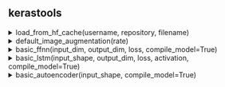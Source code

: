 ## kerastools

<details>
<summary>load_from_hf_cache(username, repository, filename)</summary>

This loads a model using tf.keras.models.load_model() from tensorflowtools's cache. Use with the hftools submodule to download a model to the cache.

##### Example

```py
import tensorflowtools
tensorflowtools.hftools.download_model_from_huggingface("sharktide", "recyclebot0", "sharktide/recyclebot0")
model = tensorflowtools.kerastools.load_from_hf_cache("sharktide", "recyclebot0", "tf_model.h5")
model.summary
```

</details>

<details>
<summary>default_image_augmentation(rate)</summary>

This returns a sequential model of some basic image augmentation. The rate float is the amount of augmentation that should be applied. An average rate is 0.2.

##### Example

```py
import tensorflowtools

model = tf.keras.Sequential([
    tensorflowtools.kerastools.default_image_augmentation(0.2),
    #rest of your layers here
])
```

</details>

<details>
<summary>basic_ffnn(input_dim, output_dim, loss, compile_model=True)</summary>

This returns a very basic fully connected neural network. The input dimensions are the dimensions for the first dense layer, the output dimensions are the dimensions for the last dense layer, the loss is the loss function to be used if compile_model is set to true. If you aren't planning to compile the model, still pick as loss function.

##### Example

    ```py
# Example usage of the basic FFNN
from tensorflow.keras.datasets import mnist
from tensorflow.keras.utils import to_categorical

# Load and preprocess data
(x_train, y_train), (x_test, y_test) = mnist.load_data()
x_train = x_train.reshape(-1, 28*28) / 255.0
x_test = x_test.reshape(-1, 28*28) / 255.0
y_train = to_categorical(y_train, 10)
y_test = to_categorical(y_test, 10)

# Create and compile the model
model = basic_ffnn(input_dim=28*28, output_dim=10, 'categorical_crossentropy')

# Train the model
model.fit(x_train, y_train, epochs=10, batch_size=32)
```

</details>

<details>
<summary>basic_cnn(input_shape, num_classes, loss, compile_model=True)</summary>

This returns a basic convolutional neural network for image classification. The input dimensions are the dimensions for the first convolutional layer, the number of classes is used in the last dense layer. the actication of the last layer will automatically be switched between sigmoid and softmax depending on the type of classification.

##### Example
```py
# Example usage of the basic CNN
from tensorflow.keras.datasets import mnist
from tensorflow.keras.utils import to_categorical

# Load and preprocess data
(x_train, y_train), (x_test, y_test) = mnist.load_data()
x_train = x_train.reshape(-1, 28, 28, 1) / 255.0
x_test = x_test.reshape(-1, 28, 28, 1) / 255.0
y_train = to_categorical(y_train, 10)
y_test = to_categorical(y_test, 10)

# Create and compile the model
model = basic_cnn(input_shape=(28, 28, 1), num_classes=10, 'sparse_categorical_crossentropy')

# Train the model
model.fit(x_train, y_train, epochs=10, batch_size=32)
```

</details>

<details>
<summary>basic_lstm(input_shape, output_dim, loss, activation, compile_model=True)</summary>

Gives basic starter architecture for a lstm model.
:param input_shape: Input shape for the first lstm layer
:param output_dim: Output dimensions of final dense.
:param loss: Loss function
:param activation: The activation function for the last dense layer.
:param compile_model: Optionally compiles the model.
:return: Generated lstm model with optional compilation.

##### Example
```py
# Example usage of the basic LSTM model
from tensorflow.keras.datasets import imdb
from tensorflow.keras.preprocessing.sequence import pad_sequences

# Load and preprocess data
(x_train, y_train), (x_test, y_test) = imdb.load_data()
x_train = pad_sequences(x_train, maxlen=500)
x_test = pad_sequences(x_test, maxlen=500)

# Create and compile the model
model = basic_lstm(input_shape=(500, ), output_dim=1, 'categorical_crossentropy', 'softmax')

# Train the model
model.fit(x_train, y_train, epochs=5, batch_size=64)
```

</details>

<details>
<summary>basic_autoencoder(input_shape, compile_model=True)</summary>

Gives basic starter architecture for a basic autencoder model.
:param input_shape: Input shape for the first conv2d layer
:param compile_model: Optionally compiles the model with mse loss.
:return: Generated lstm model with optional compilation.

##### Example
```py
# Example usage of the basic Autoencoder
from tensorflow.keras.datasets import mnist

# Load and preprocess data
(x_train, _), (x_test, _) = mnist.load_data()
x_train = x_train.reshape(-1, 28, 28, 1) / 255.0
x_test = x_test.reshape(-1, 28, 28, 1) / 255.0

# Create and compile the model
model = basic_autoencoder(input_shape=(28, 28, 1))

# Train the model
model.fit(x_train, x_train, epochs=10, batch_size=128)
```
</details>
